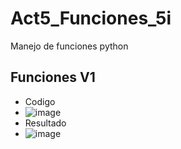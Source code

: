 # Act5_Funciones_5i
Manejo de funciones python
## Funciones V1
- Codigo
- ![image](https://github.com/user-attachments/assets/6121470c-1229-4982-abed-02c086b02e77)
- Resultado
- ![image](https://github.com/user-attachments/assets/7a2ce4e5-00b0-4697-933f-b014590d9d12)
